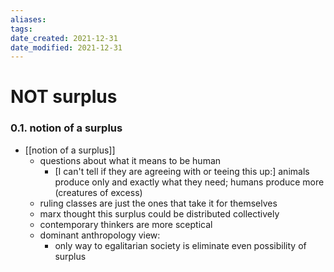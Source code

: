 ```yaml
---
aliases: 
tags: 
date_created: 2021-12-31
date_modified: 2021-12-31
---
```


# NOT surplus


### 0.1. notion of a surplus

- [[notion of a surplus]]
	- questions about what it means to be human
		- [I can't tell if they are agreeing with or teeing this up:] animals produce only and exactly what they need; humans produce more (creatures of excess)
	- ruling classes are just the ones that take it for themselves
	- marx thought this surplus could be distributed collectively
	- contemporary thinkers are more sceptical
	- dominant anthropology view:
		- only way to egalitarian society is eliminate even possibility of surplus
